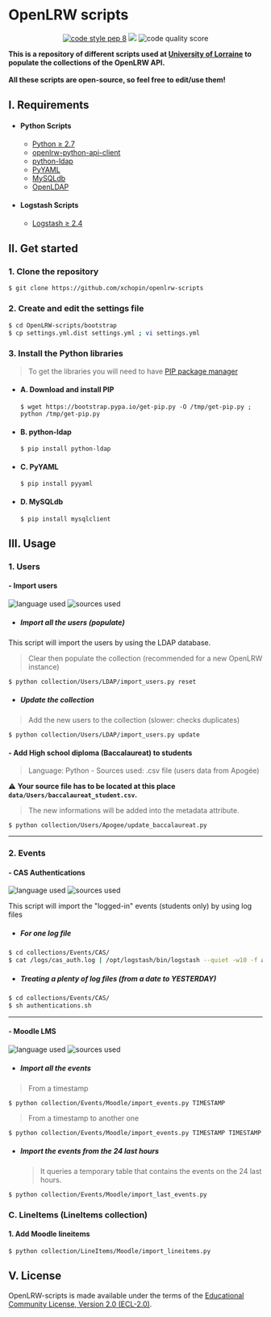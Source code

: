 # OpenLRW scripts

<p align="center">
   <a href='https://www.python.org/dev/peps/pep-0008/'><img src="https://img.shields.io/badge/code%20style-pep8-brightgreen.svg?style=flat-square" alt="code style pep 8"></a>
   <img src="https://img.shields.io/github/license/xchopin/openlrw-scripts.svg?style=flat-square"> 
   <img src="https://scrutinizer-ci.com/g/xchopin/OpenLRW-scripts/badges/quality-score.png?b=master" alt="code quality score">
</p>

**This is a repository of different scripts used at [University of Lorraine](https://en.wikipedia.org/wiki/University_of_Lorraine) to populate the collections of the OpenLRW API. 
<br> <br>
All these scripts are open-source, so feel free to edit/use them!**


## I. Requirements
 - #### Python Scripts
    - [Python ≥ 2.7](https://www.python.org/downloads/)
    - [openlrw-python-api-client](https://github.com/Apereo-Learning-Analytics-Initiative/OpenLRW-python-api-client)
    - [python-ldap](#2-python-ldap)
    - [PyYAML](#3-pyyaml)
    - [MySQLdb](#4-MySQLdb)
    - [OpenLDAP](https://stackoverflow.com/a/4768467/7644126)
   
 - #### Logstash Scripts
    - [Logstash ≥ 2.4](https://www.elastic.co/fr/downloads/logstash) 

## II. Get started
### 1. Clone the repository
```
$ git clone https://github.com/xchopin/openlrw-scripts
```

### 2. Create and edit the settings file
```bash 
$ cd OpenLRW-scripts/bootstrap
$ cp settings.yml.dist settings.yml ; vi settings.yml
```

### 3. Install the Python libraries
> To get the libraries you will need to have [PIP package manager](https://pypi.python.org/pypi/pip)

- #### A. Download and install PIP
   ```
   $ wget https://bootstrap.pypa.io/get-pip.py -O /tmp/get-pip.py ; python /tmp/get-pip.py
   ```

- #### B. python-ldap
   ```
   $ pip install python-ldap
   ``` 
   
- #### C. PyYAML
   ```
   $ pip install pyyaml
   ```
   
- #### D. MySQLdb   
   ```
   $ pip install mysqlclient
   ```
 
 
## III. Usage
### 1. Users
#### - Import users
<img src="https://img.shields.io/badge/language-Python-brightgreen.svg?style=flat-square" alt="language used"> <img src="https://img.shields.io/badge/sources used-LDAP-blue.svg?style=flat-square" alt="sources used">
- ##### Import all the users (populate)
This script will import the users by using the LDAP database.

> Clear then populate the collection (recommended for a new OpenLRW instance)

```
$ python collection/Users/LDAP/import_users.py reset
```

- ##### Update the collection
> Add the new users to the collection (slower: checks duplicates)

```
$ python collection/Users/LDAP/import_users.py update
```

#### - Add High school diploma (Baccalaureat) to students
> Language: Python - Sources used: .csv file (users data from Apogée)

⚠ **Your source file has to be located at this place `data/Users/baccalaureat_student.csv`.**

> The new informations will be added into the metadata attribute.

```
$ python collection/Users/Apogee/update_baccalaureat.py
```

<hr>

### 2. Events
#### - CAS Authentications
 <img src="https://img.shields.io/badge/language-Bash and Logstash-brightgreen.svg?style=flat-square" alt="language used"> <img src="https://img.shields.io/badge/sources used-Log files (CAS)-blue.svg?style=flat-square" alt="sources used">
 
 This script will import the "logged-in" events (students only)  by using log files
    
- ##### For one log file
```bash
$ cd collections/Events/CAS/
$ cat /logs/cas_auth.log | /opt/logstash/bin/logstash --quiet -w10 -f authentication.conf
```  

- ##### Treating a plenty of log files (from a date to YESTERDAY)
```bash
$ cd collections/Events/CAS/
$ sh authentications.sh
```  

<hr>

#### - Moodle LMS
<img src="https://img.shields.io/badge/language-python-brightgreen.svg?style=flat-square" alt="language used"> <img src="https://img.shields.io/badge/sources used-MySQL (Moodle)-blue.svg?style=flat-square" alt="sources used">

- ##### Import all the events

 > From a timestamp
 
 ```
 $ python collection/Events/Moodle/import_events.py TIMESTAMP
 ```  
 
 > From a timestamp to another one
 
 ```
 $ python collection/Events/Moodle/import_events.py TIMESTAMP TIMESTAMP
 ``` 
  
- ##### Import the events from the 24 last hours
  > It queries a temporary table that contains the events on the 24 last hours.

```$ python collection/Events/Moodle/import_last_events.py```
  
  
  
  
  
### C. LineItems (LineItems collection)

#### 1. Add Moodle lineitems

` $ python collection/LineItems/Moodle/import_lineitems.py `

## V. License
OpenLRW-scripts is made available under the terms of the [Educational Community License, Version 2.0 (ECL-2.0)](https://opensource.org/licenses/ECL-2.0).
